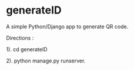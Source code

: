 # generateID
A simple Python/Django app to generate QR code.

Directions :

1). cd generateID

2). python manage.py runserver. 
